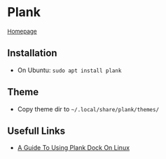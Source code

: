 # Plank

<font size="2">[Homepage](https://launchpad.net/plank)</font>

## Installation

* On Ubuntu: `sudo apt install plank`

## Theme

* Copy theme dir to `~/.local/share/plank/themes/`

## Usefull Links
* [A Guide To Using Plank Dock On Linux](https://www.linuxuprising.com/2019/12/a-guide-to-using-plank-dock-on-linux.html)
